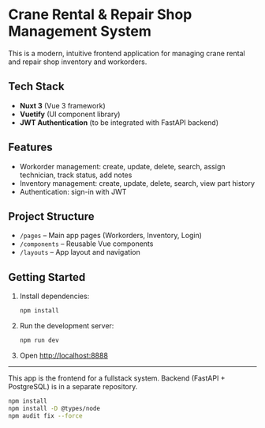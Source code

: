 # Crane Rental & Repair Shop Management System

This is a modern, intuitive frontend application for managing crane rental and repair shop inventory and workorders.

## Tech Stack
- **Nuxt 3** (Vue 3 framework)
- **Vuetify** (UI component library)
- **JWT Authentication** (to be integrated with FastAPI backend)

## Features
- Workorder management: create, update, delete, search, assign technician, track status, add notes
- Inventory management: create, update, delete, search, view part history
- Authentication: sign-in with JWT

## Project Structure
- `/pages` – Main app pages (Workorders, Inventory, Login)
- `/components` – Reusable Vue components
- `/layouts` – App layout and navigation

## Getting Started
1. Install dependencies:
   ```bash
   npm install
   ```
2. Run the development server:
   ```bash
   npm run dev
   ```
3. Open [http://localhost:8888](http://localhost:8888)

---

This app is the frontend for a fullstack system. Backend (FastAPI + PostgreSQL) is in a separate repository.


```bash
npm install
npm install -D @types/node
npm audit fix --force
```
